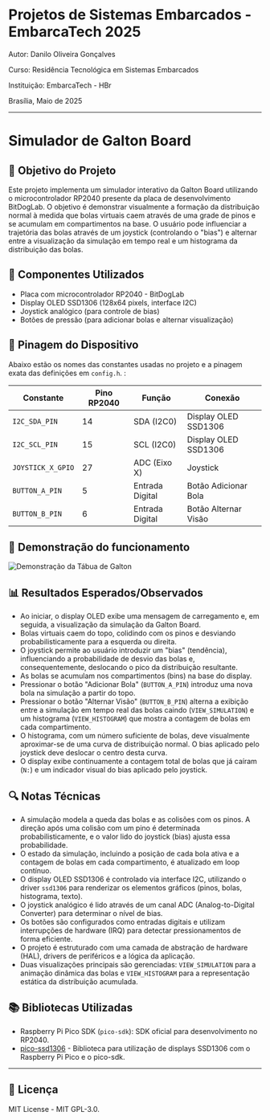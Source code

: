 # Projetos de Sistemas Embarcados - EmbarcaTech 2025

Autor: Danilo Oliveira Gonçalves

Curso: Residência Tecnológica em Sistemas Embarcados

Instituição: EmbarcaTech - HBr

Brasília, Maio de 2025

---

# Simulador de Galton Board

## 🎯 Objetivo do Projeto

Este projeto implementa um simulador interativo da Galton Board utilizando o microcontrolador RP2040 presente da placa de desenvolvimento BitDogLab. O objetivo é demonstrar visualmente a formação da distribuição normal à medida que bolas virtuais caem através de uma grade de pinos e se acumulam em compartimentos na base. O usuário pode influenciar a trajetória das bolas através de um joystick (controlando o "bias") e alternar entre a visualização da simulação em tempo real e um histograma da distribuição das bolas.

## 🔧 Componentes Utilizados

- Placa com microcontrolador RP2040 - BitDogLab
- Display OLED SSD1306 (128x64 pixels, interface I2C)
- Joystick analógico (para controle de bias)
- Botões de pressão (para adicionar bolas e alternar visualização)

## 📌 Pinagem do Dispositivo

Abaixo estão os nomes das constantes usadas no projeto e a pinagem exata das definições em `config.h`. :

| Constante           | Pino RP2040     | Função          | Conexão                |
|---------------------|-----------------|-----------------|------------------------|
| `I2C_SDA_PIN`       |       14        | SDA (I2C0)      | Display OLED SSD1306   |
| `I2C_SCL_PIN`       |       15        | SCL (I2C0)      | Display OLED SSD1306   |
| `JOYSTICK_X_GPIO`   |       27        | ADC (Eixo X)    | Joystick               |
| `BUTTON_A_PIN`      |        5        | Entrada Digital | Botão Adicionar Bola   |
| `BUTTON_B_PIN`      |        6        | Entrada Digital | Botão Alternar Visão   |

## 📸 Demonstração do funcionamento

![Demonstração da Tábua de Galton](assets/galton_board_sim.gif)

## 📊 Resultados Esperados/Observados

- Ao iniciar, o display OLED exibe uma mensagem de carregamento e, em seguida, a visualização da simulação da Galton Board.
- Bolas virtuais caem do topo, colidindo com os pinos e desviando probabilisticamente para a esquerda ou direita.
- O joystick permite ao usuário introduzir um "bias" (tendência), influenciando a probabilidade de desvio das bolas e, consequentemente, deslocando o pico da distribuição resultante.
- As bolas se acumulam nos compartimentos (bins) na base do display.
- Pressionar o botão "Adicionar Bola" (`BUTTON_A_PIN`) introduz uma nova bola na simulação a partir do topo.
- Pressionar o botão "Alternar Visão" (`BUTTON_B_PIN`) alterna a exibição entre a simulação em tempo real das bolas caindo (`VIEW_SIMULATION`) e um histograma (`VIEW_HISTOGRAM`) que mostra a contagem de bolas em cada compartimento.
- O histograma, com um número suficiente de bolas, deve visualmente aproximar-se de uma curva de distribuição normal. O bias aplicado pelo joystick deve deslocar o centro desta curva.
- O display exibe continuamente a contagem total de bolas que já caíram (`N:`) e um indicador visual do bias aplicado pelo joystick.

## 🔍 Notas Técnicas

- A simulação modela a queda das bolas e as colisões com os pinos. A direção após uma colisão com um pino é determinada probabilisticamente, e o valor lido do joystick (bias) ajusta essa probabilidade.
- O estado da simulação, incluindo a posição de cada bola ativa e a contagem de bolas em cada compartimento, é atualizado em loop contínuo.
- O display OLED SSD1306 é controlado via interface I2C, utilizando o driver `ssd1306` para renderizar os elementos gráficos (pinos, bolas, histograma, texto).
- O joystick analógico é lido através de um canal ADC (Analog-to-Digital Converter) para determinar o nível de bias.
- Os botões são configurados como entradas digitais e utilizam interrupções de hardware (IRQ) para detectar pressionamentos de forma eficiente.
- O projeto é estruturado com uma camada de abstração de hardware (HAL), drivers de periféricos e a lógica da aplicação.
- Duas visualizações principais são gerenciadas: `VIEW_SIMULATION` para a animação dinâmica das bolas e `VIEW_HISTOGRAM` para a representação estática da distribuição acumulada.

## 📚 Bibliotecas Utilizadas

- Raspberry Pi Pico SDK (`pico-sdk`): SDK oficial para desenvolvimento no RP2040.
- [pico-ssd1306](https://github.com/daschr/pico-ssd1306) - Biblioteca para utilização de displays SSD1306 com o Raspberry Pi Pico e o pico-sdk.

---

## 📜 Licença
MIT License - MIT GPL-3.0.

